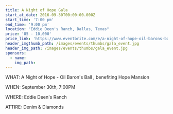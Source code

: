 ```yaml
---
title: A Night of Hope Gala
start_at_date: 2016-09-30T00:00:00.000Z
start_time: '7:00 pm'
end_time: '9:00 pm'
location: "Eddie Deen's Ranch, Dallas, Texas"
price: '85 - 10,000'
price_link: 'https://www.eventbrite.com/e/a-night-of-hope-oil-barons-ball-tickets-25997745958?ref=ebtnebtckt'
header_imgthumb_path: /images/events/thumbs/gala_event.jpg
header_img_path: /images/events/thumbs/gala_event.jpg
sponsors:
  - name:
    img_path:
---
```



WHAT: A Night of Hope - Oil Baron's Ball , benefiting Hope Mansion

WHEN: September 30th, 7:00PM

WHERE: Eddie Deen's Ranch

ATTIRE: Denim & Diamonds
